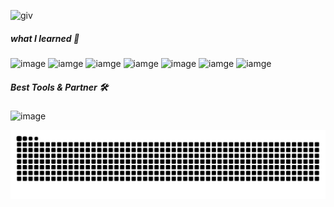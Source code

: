 <!--
**ddamar798/ddamar798** is a ✨ _special_ ✨ repository because its `README.md` (this file) appears on your GitHub profile.

Here are some ideas to get you started:

- 🔭 I’m currently working on ...
- 🌱 I’m currently learning ...
- 👯 I’m looking to collaborate on ...
- 🤔 I’m looking for help with ...
- 💬 Ask me about ...
- 📫 How to reach me: ...
- 😄 Pronouns: ...
- ⚡ Fun fact: ...
-->
<!-- <h1 align="left">Hey 👋 I'M DAMARR</h1> -->

![giv](https://media4.giphy.com/media/v1.Y2lkPTc5MGI3NjExeTJkazR4cTJsc3duNmg5bjE1c3Y0bm9yMHNvN3UxMzEwd3l1NWFvYSZlcD12MV9pbnRlcm5hbF9naWZfYnlfaWQmY3Q9Zw/ckr4W2ppxPBeIF8dx4/giphy.gif)

##### what I learned 📖
![image](https://img.shields.io/badge/HTML5-E34F26?style=for-the-badge&logo=html5&logoColor=white) ![iamge](https://img.shields.io/badge/PHP-777BB4?style=for-the-badge&logo=php&logoColor=white) ![iamge](https://img.shields.io/badge/Python-FFD43B?style=for-the-badge&logo=python&logoColor=blue) ![iamge](https://img.shields.io/badge/Go-00ADD8?style=for-the-badge&logo=go&logoColor=white) ![image](https://img.shields.io/badge/MongoDB-4EA94B?style=for-the-badge&logo=mongodb&logoColor=white) ![iamge](https://img.shields.io/badge/Pandas-2C2D72?style=for-the-badge&logo=pandas&logoColor=white) ![iamge](https://img.shields.io/badge/Numpy-777BB4?style=for-the-badge&logo=numpy&logoColor=white)

##### Best Tools & Partner 🛠
![image](https://img.shields.io/badge/ChatGPT-74aa9c?style=for-the-badge&logo=openai&logoColor=white)

<img src="https://raw.githubusercontent.com/ddamar798/ddamar798/output/snake.svg" alt="Snake animation" />

###